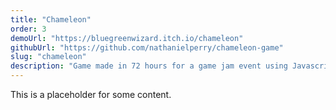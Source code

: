 ```yaml
---
title: "Chameleon"
order: 3
demoUrl: "https://bluegreenwizard.itch.io/chameleon"
githubUrl: "https://github.com/nathanielperry/chameleon-game"
slug: "chameleon"
description: "Game made in 72 hours for a game jam event using Javascript and the Phaser 3 library. Features fully custom art, sound, and programming."
---
```

This is a placeholder for some content.